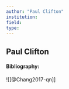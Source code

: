 ```yaml
---
author: "Paul Clifton"
institution:
field:
type:
---
```


## Paul Clifton
#### Bibliography:

![[@Chang2017-qn]]